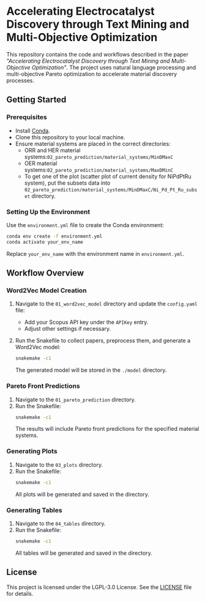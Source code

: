 
# Accelerating Electrocatalyst Discovery through Text Mining and Multi-Objective Optimization

This repository contains the code and workflows described in the paper *"Accelerating Electrocatalyst Discovery through Text Mining and Multi-Objective Optimization"*. The project uses natural language processing and multi-objective Pareto optimization to accelerate material discovery processes.

## Getting Started

### Prerequisites
- Install [Conda](https://docs.conda.io/projects/conda/en/latest/user-guide/install/index.html).
- Clone this repository to your local machine.
- Ensure material systems are placed in the correct directories:
   - ORR and HER material systems:`02_pareto_prediction/material_systems/MinDMaxC`
   - OER material systems:`02_pareto_prediction/material_systems/MaxDMinC`
   - To get one of the plot (scatter plot of current density for NiPdPtRu system), put the subsets data into `02_pareto_prediction/material_systems/MinDMaxC/Ni_Pd_Pt_Ru_subset` directory.


### Setting Up the Environment
Use the `environment.yml` file to create the Conda environment:
   ```bash
   conda env create -f environment.yml
   conda activate your_env_name
   ```
   Replace `your_env_name` with the environment name in `environment.yml`.

## Workflow Overview

### Word2Vec Model Creation

1. Navigate to the `01_word2vec_model` directory and update the `config.yaml` file:
   - Add your Scopus API key under the `APIKey` entry.
   - Adjust other settings if necessary.

2. Run the Snakefile to collect papers, preprocess them, and generate a Word2Vec model:
   ```bash
   snakemake -c1
   ```
   The generated model will be stored in the `./model` directory.

### Pareto Front Predictions
1. Navigate to the `01_pareto_prediction` directory.
2. Run the Snakefile:
   ```bash
   snakemake -c1
   ```
   The results will include Pareto front predictions for the specified material systems.

### Generating Plots
1. Navigate to the `03_plots` directory.
2. Run the Snakefile:
   ```bash
   snakemake -c1
   ```
   All plots will be generated and saved in the directory.

### Generating Tables
1. Navigate to the `04_tables` directory.
2. Run the Snakefile:
   ```bash
   snakemake -c1
   ```
   All tables will be generated and saved in the directory.

## License
This project is licensed under the LGPL-3.0 License. See the [LICENSE](LICENSE) file for details.
